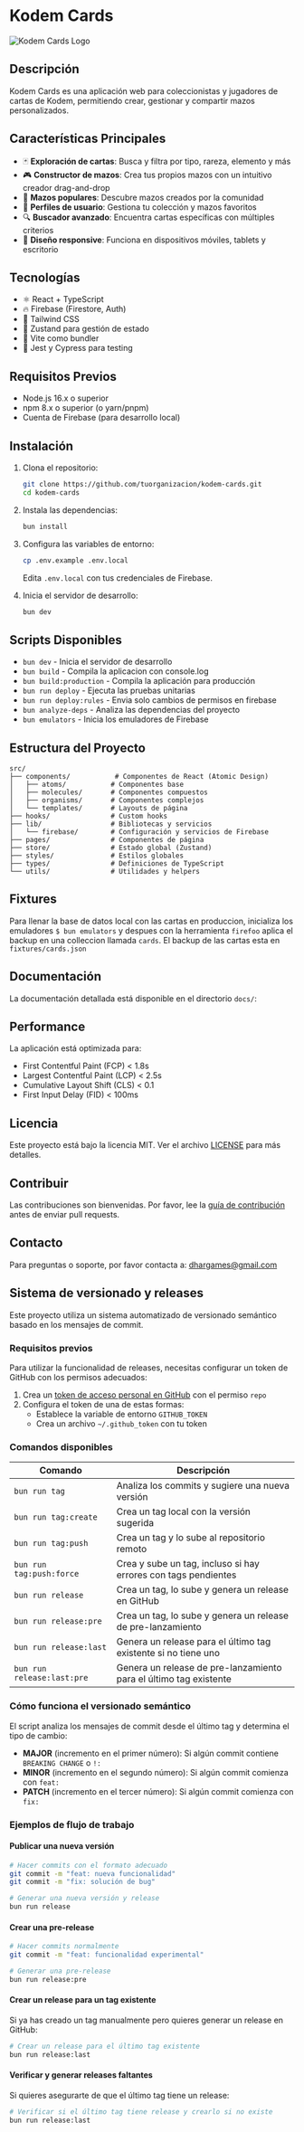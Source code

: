 # Kodem Cards

![Kodem Cards Logo](./public/logo.png)

## Descripción

Kodem Cards es una aplicación web para coleccionistas y jugadores de cartas de Kodem, permitiendo crear, gestionar y compartir mazos personalizados.

## Características Principales

- 🃏 **Exploración de cartas**: Busca y filtra por tipo, rareza, elemento y más
- 🎮 **Constructor de mazos**: Crea tus propios mazos con un intuitivo creador drag-and-drop
- 🌟 **Mazos populares**: Descubre mazos creados por la comunidad
- 👤 **Perfiles de usuario**: Gestiona tu colección y mazos favoritos
- 🔍 **Buscador avanzado**: Encuentra cartas específicas con múltiples criterios
- 📱 **Diseño responsive**: Funciona en dispositivos móviles, tablets y escritorio

## Tecnologías

- ⚛️ React + TypeScript
- 🔥 Firebase (Firestore, Auth)
- 🎨 Tailwind CSS
- 🧩 Zustand para gestión de estado
- 🚀 Vite como bundler
- 🧪 Jest y Cypress para testing

## Requisitos Previos

- Node.js 16.x o superior
- npm 8.x o superior (o yarn/pnpm)
- Cuenta de Firebase (para desarrollo local)

## Instalación

1. Clona el repositorio:
   ```bash
   git clone https://github.com/tuorganizacion/kodem-cards.git
   cd kodem-cards
   ```

2. Instala las dependencias:
   ```bash
   bun install
   ```

3. Configura las variables de entorno:
   ```bash
   cp .env.example .env.local
   ```
   Edita `.env.local` con tus credenciales de Firebase.

4. Inicia el servidor de desarrollo:
   ```bash
   bun dev
   ```

## Scripts Disponibles

- `bun dev` - Inicia el servidor de desarrollo
- `bun build` - Compila la aplicacion con console.log
- `bun build:production` - Compila la aplicación para producción
- `bun run deploy` - Ejecuta las pruebas unitarias
- `bun run deploy:rules` - Envia solo cambios de permisos en firebase
- `bun analyze-deps` - Analiza las dependencias del proyecto
- `bun emulators` - Inicia los emuladores de Firebase

## Estructura del Proyecto

```
src/
├── components/           # Componentes de React (Atomic Design)
│   ├── atoms/           # Componentes base
│   ├── molecules/       # Componentes compuestos
│   ├── organisms/       # Componentes complejos
│   └── templates/       # Layouts de página
├── hooks/               # Custom hooks
├── lib/                 # Bibliotecas y servicios
│   └── firebase/        # Configuración y servicios de Firebase
├── pages/               # Componentes de página
├── store/               # Estado global (Zustand)
├── styles/              # Estilos globales
├── types/               # Definiciones de TypeScript
└── utils/               # Utilidades y helpers
```

## Fixtures

Para llenar la base de datos local con las cartas en produccion, inicializa los emuladores `$ bun emulators` y despues con la herramienta `firefoo` aplica el backup en una colleccion llamada `cards`.  El backup de las cartas esta en `fixtures/cards.json`

## Documentación

La documentación detallada está disponible en el directorio `docs/`:


## Performance

La aplicación está optimizada para:

- First Contentful Paint (FCP) < 1.8s
- Largest Contentful Paint (LCP) < 2.5s
- Cumulative Layout Shift (CLS) < 0.1
- First Input Delay (FID) < 100ms

## Licencia

Este proyecto está bajo la licencia MIT. Ver el archivo [LICENSE](./LICENSE) para más detalles.

## Contribuir

Las contribuciones son bienvenidas. Por favor, lee la [guía de contribución](./docs/CONTRIBUTING.md) antes de enviar pull requests.

## Contacto

Para preguntas o soporte, por favor contacta a: dhargames@gmail.com

## Sistema de versionado y releases

Este proyecto utiliza un sistema automatizado de versionado semántico basado en los mensajes de commit.

### Requisitos previos

Para utilizar la funcionalidad de releases, necesitas configurar un token de GitHub con los permisos adecuados:

1. Crea un [token de acceso personal en GitHub](https://github.com/settings/tokens) con el permiso `repo`
2. Configura el token de una de estas formas:
   - Establece la variable de entorno `GITHUB_TOKEN`
   - Crea un archivo `~/.github_token` con tu token

### Comandos disponibles

| Comando | Descripción |
|---------|-------------|
| `bun run tag` | Analiza los commits y sugiere una nueva versión |
| `bun run tag:create` | Crea un tag local con la versión sugerida |
| `bun run tag:push` | Crea un tag y lo sube al repositorio remoto |
| `bun run tag:push:force` | Crea y sube un tag, incluso si hay errores con tags pendientes |
| `bun run release` | Crea un tag, lo sube y genera un release en GitHub |
| `bun run release:pre` | Crea un tag, lo sube y genera un release de pre-lanzamiento |
| `bun run release:last` | Genera un release para el último tag existente si no tiene uno |
| `bun run release:last:pre` | Genera un release de pre-lanzamiento para el último tag existente |

### Cómo funciona el versionado semántico

El script analiza los mensajes de commit desde el último tag y determina el tipo de cambio:

- **MAJOR** (incremento en el primer número): Si algún commit contiene `BREAKING CHANGE` o `!:`
- **MINOR** (incremento en el segundo número): Si algún commit comienza con `feat:`
- **PATCH** (incremento en el tercer número): Si algún commit comienza con `fix:`

### Ejemplos de flujo de trabajo

#### Publicar una nueva versión

```bash
# Hacer commits con el formato adecuado
git commit -m "feat: nueva funcionalidad"
git commit -m "fix: solución de bug"

# Generar una nueva versión y release
bun run release
```

#### Crear una pre-release

```bash
# Hacer commits normalmente
git commit -m "feat: funcionalidad experimental"

# Generar una pre-release
bun run release:pre
```

#### Crear un release para un tag existente

Si ya has creado un tag manualmente pero quieres generar un release en GitHub:

```bash
# Crear un release para el último tag existente
bun run release:last
```

#### Verificar y generar releases faltantes

Si quieres asegurarte de que el último tag tiene un release:

```bash
# Verificar si el último tag tiene release y crearlo si no existe
bun run release:last
```
